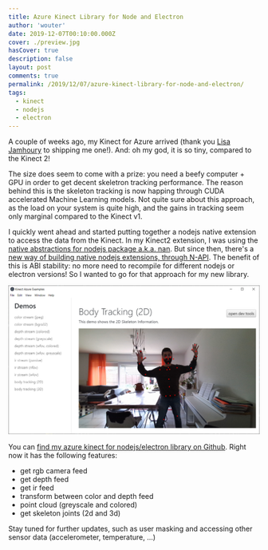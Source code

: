 ```yaml
---
title: Azure Kinect Library for Node and Electron
author: 'wouter'
date: 2019-12-07T00:10:00.000Z
cover: ./preview.jpg
hasCover: true
description: false
layout: post
comments: true
permalink: /2019/12/07/azure-kinect-library-for-node-and-electron/
tags:
  - kinect
  - nodejs
  - electron
---
```

A couple of weeks ago, my Kinect for Azure arrived (thank you [Lisa Jamhoury](http://lisajamhoury.com/) to shipping me one!). And: oh my god, it is so tiny, compared to the Kinect 2!

The size does seem to come with a prize: you need a beefy computer + GPU in order to get decent skeletron tracking performance. The reason behind this is the skeleton tracking is now happing through CUDA accelerated Machine Learning models. Not quite sure about this approach, as the load on your system is quite high, and the gains in tracking seem only marginal compared to the Kinect v1.

I quickly went ahead and started putting together a nodejs native extension to access the data from the Kinect. In my Kinect2 extension, I was using the [native abstractions for nodejs package a.k.a. nan](https://github.com/nodejs/nan). But since then, there's a [new way of building native nodejs extensions, through N-API](https://nodejs.org/api/addons.html#addons_n_api). The benefit of this is ABI stability: no more need to recompile for different nodejs or electron versions! So I wanted to go for that approach for my new library.

![screenshot of demo app](screenshot.jpg)

You can [find my azure kinect for nodejs/electron library on Github](https://github.com/wouterverweirder/kinect-azure). Right now it has the following features:

- get rgb camera feed
- get depth feed
- get ir feed
- transform between color and depth feed
- point cloud (greyscale and colored)
- get skeleton joints (2d and 3d)

Stay tuned for further updates, such as user masking and accessing other sensor data (accelerometer, temperature, ...)
